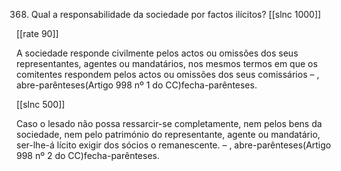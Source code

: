 368. Qual a responsabilidade da sociedade por factos ilícitos?
[[slnc 1000]]

[[rate 90]]

A sociedade responde civilmente pelos actos ou omissões dos seus representantes, agentes ou mandatários,
nos mesmos termos em que os comitentes respondem pelos actos ou omissões dos seus comissários – , abre-parênteses(Artigo 998 nº 1 do CC)fecha-parênteses.

[[slnc 500]]

Caso o lesado não possa ressarcir-se completamente, nem pelos bens da sociedade, nem  pelo  património  do  representante, agente  ou  mandatário,  ser-lhe-á  lícito  exigir  dos  sócios  o remanescente. – , abre-parênteses(Artigo 998 nº 2 do CC)fecha-parênteses.
